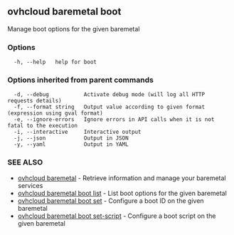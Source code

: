 ## ovhcloud baremetal boot

Manage boot options for the given baremetal

### Options

```
  -h, --help   help for boot
```

### Options inherited from parent commands

```
  -d, --debug           Activate debug mode (will log all HTTP requests details)
  -f, --format string   Output value according to given format (expression using gval format)
  -e, --ignore-errors   Ignore errors in API calls when it is not fatal to the execution
  -i, --interactive     Interactive output
  -j, --json            Output in JSON
  -y, --yaml            Output in YAML
```

### SEE ALSO

* [ovhcloud baremetal](ovhcloud_baremetal.md)	 - Retrieve information and manage your baremetal services
* [ovhcloud baremetal boot list](ovhcloud_baremetal_boot_list.md)	 - List boot options for the given baremetal
* [ovhcloud baremetal boot set](ovhcloud_baremetal_boot_set.md)	 - Configure a boot ID on the given baremetal
* [ovhcloud baremetal boot set-script](ovhcloud_baremetal_boot_set-script.md)	 - Configure a boot script on the given baremetal

